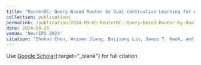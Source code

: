 ```yaml
---
title: "RouterDC: Query-Based Router by Dual Contrastive Learning for Assembling Large Language Models"
collection: publications
permalink: /publication/2024-09-01-RouterDC:-Query-Based-Router-by-Dual-Contrastive-Learning-for-Assembling-Large-Language-Models
date: 2024-09-26
venue: 'NeurIPS 2024'
citation: 'Shuhao Chen, Weisen Jiang, Baijiong Lin, James T. Kwok, and Yu Zhang. RouterDC: Query-Based Router by Dual Contrastive Learning for Assembling Large Language Models. In Conference on Neural Information Processing Systems (NeurIPS), 2024.'
---
```

Use [Google Scholar](https://scholar.google.com/scholar?q=RouterDC+Query-Based+Router){:target="_blank"} for full citation